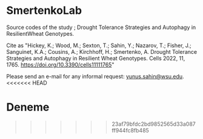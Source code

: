 # SmertenkoLab
Source codes of the study ; Drought Tolerance Strategies and Autophagy in ResilientWheat Genotypes.

Cite as "Hickey, K.; Wood, M.; Sexton, T.; Sahin, Y.; Nazarov, T.; Fisher, J.; Sanguinet, K.A.; Cousins, A.; Kirchhoff, H.; Smertenko, A. Drought Tolerance Strategies and Autophagy in Resilient Wheat Genotypes. Cells 2022, 11, 1765. https://doi.org/10.3390/cells11111765"

Please send an e-mail for any informal request: yunus.sahin@wsu.edu.
<<<<<<< HEAD

Deneme
=======
>>>>>>> 23af79bfdc2bd9852565d33a087ff944fc8fb485

